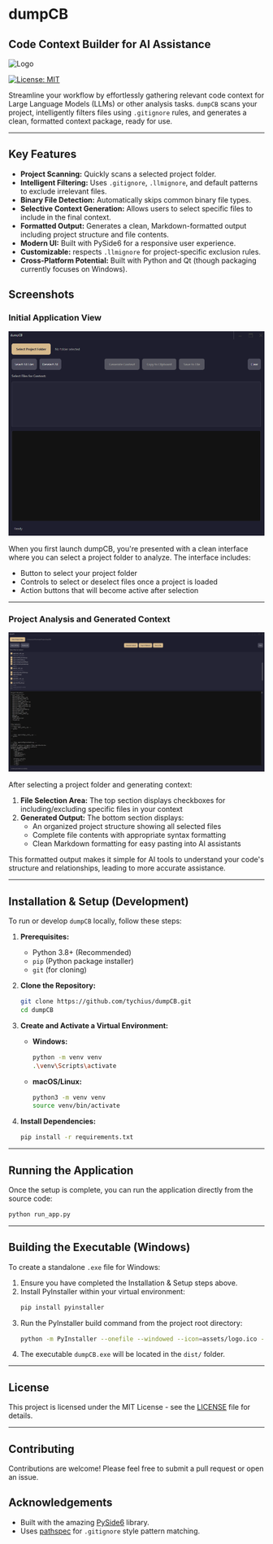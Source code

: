 # dumpCB 
## Code Context Builder for AI Assistance

![Logo](assets/logo.ico)

[![License: MIT](https://img.shields.io/badge/License-MIT-yellow.svg)](https://opensource.org/licenses/MIT)

Streamline your workflow by effortlessly gathering relevant code context for Large Language Models (LLMs) or other analysis tasks. `dumpCB` scans your project, intelligently filters files using `.gitignore` rules, and generates a clean, formatted context package, ready for use.

---

## Key Features

*   **Project Scanning:** Quickly scans a selected project folder.
*   **Intelligent Filtering:** Uses `.gitignore`, `.llmignore`, and default patterns to exclude irrelevant files.
*   **Binary File Detection:** Automatically skips common binary file types.
*   **Selective Context Generation:** Allows users to select specific files to include in the final context.
*   **Formatted Output:** Generates a clean, Markdown-formatted output including project structure and file contents.
*   **Modern UI:** Built with PySide6 for a responsive user experience.
*   **Customizable:** respects `.llmignore` for project-specific exclusion rules.
*   **Cross-Platform Potential:** Built with Python and Qt (though packaging currently focuses on Windows).

## Screenshots

### Initial Application View

![Initial Application Interface](assets/dumpCB_v2.png)

When you first launch dumpCB, you're presented with a clean interface where you can select a project folder to analyze. The interface includes:
- Button to select your project folder
- Controls to select or deselect files once a project is loaded
- Action buttons that will become active after selection

---

### Project Analysis and Generated Context

![Project Analysis and Generated Context](assets/dumpCB_main.png)

After selecting a project folder and generating context:
1. **File Selection Area:** The top section displays checkboxes for including/excluding specific files in your context
2. **Generated Output:** The bottom section displays:
   - An organized project structure showing all selected files
   - Complete file contents with appropriate syntax formatting
   - Clean Markdown formatting for easy pasting into AI assistants

This formatted output makes it simple for AI tools to understand your code's structure and relationships, leading to more accurate assistance.

---

## Installation & Setup (Development)

To run or develop `dumpCB` locally, follow these steps:

1.  **Prerequisites:**
    *   Python 3.8+ (Recommended)
    *   `pip` (Python package installer)
    *   `git` (for cloning)

2.  **Clone the Repository:**
    ```bash
    git clone https://github.com/tychius/dumpCB.git
    cd dumpCB
    ```

3.  **Create and Activate a Virtual Environment:**
    *   **Windows:**
        ```bash
        python -m venv venv
        .\venv\Scripts\activate
        ```
    *   **macOS/Linux:**
        ```bash
        python3 -m venv venv
        source venv/bin/activate
        ```

4.  **Install Dependencies:**
    ```bash
    pip install -r requirements.txt
    ```

---

## Running the Application

Once the setup is complete, you can run the application directly from the source code:

```bash
python run_app.py
```

---

## Building the Executable (Windows)

To create a standalone `.exe` file for Windows:

1.  Ensure you have completed the Installation & Setup steps above.
2.  Install PyInstaller within your virtual environment:
    ```bash
    pip install pyinstaller
    ```
3.  Run the PyInstaller build command from the project root directory:
    ```bash
    python -m PyInstaller --onefile --windowed --icon=assets/logo.ico --add-data "app/ui/style.qss;app/ui" --add-data "assets;assets" run_app.py --name dumpCB
    ```
4.  The executable `dumpCB.exe` will be located in the `dist/` folder.

---

## License

This project is licensed under the MIT License - see the [LICENSE](LICENSE) file for details.

---

## Contributing

Contributions are welcome! Please feel free to submit a pull request or open an issue.

## Acknowledgements

*   Built with the amazing [PySide6](https://www.qt.io/qt-for-python) library.
*   Uses [pathspec](https://pypi.org/project/pathspec/) for `.gitignore` style pattern matching.
